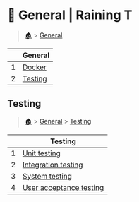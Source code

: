 # 🍎 General  | Raining T

> [🏠](/) > [General](/general)

<table><thead><tr><th></th><th>General</th></tr></thead><tbody><tr><td>1</td><td><a href="/general/docker">Docker</a></td></tr><tr><td>2</td><td><a href="/general/testing">Testing</a></td></tr></tbody></table>

## Testing

> [🏠](/) > [General](/general) > [Testing](/general/testing)

<table><thead><tr><th></th><th>Testing</th></tr></thead><tbody><tr><td>1</td><td><a href="/general/testing/01-unit-testing">Unit testing</a></td></tr><tr><td>2</td><td><a href="/general/testing/02-integration-testing">Integration testing</a></td></tr><tr><td>3</td><td><a href="/general/testing/03-system-testing">System testing</a></td></tr><tr><td>4</td><td><a href="/general/testing/04-user-acceptance-testing">User acceptance testing</a></td></tr></tbody></table>

